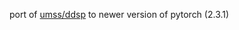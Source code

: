 port of [umss/ddsp](https://github.com/schufo/umss/tree/main/ddsp) to newer version of pytorch (2.3.1)